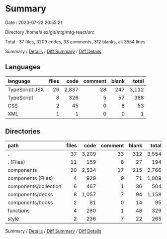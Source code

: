# Summary

Date : 2023-07-22 20:55:21

Directory /home/alex/git/mtg/mtg-react/src

Total : 37 files,  3209 codes, 33 comments, 312 blanks, all 3554 lines

Summary / [Details](details.md) / [Diff Summary](diff.md) / [Diff Details](diff-details.md)

## Languages
| language | files | code | comment | blank | total |
| :--- | ---: | ---: | ---: | ---: | ---: |
| TypeScript JSX | 26 | 2,837 | 28 | 247 | 3,112 |
| TypeScript | 8 | 326 | 5 | 57 | 388 |
| CSS | 2 | 45 | 0 | 8 | 53 |
| XML | 1 | 1 | 0 | 0 | 1 |

## Directories
| path | files | code | comment | blank | total |
| :--- | ---: | ---: | ---: | ---: | ---: |
| . | 37 | 3,209 | 33 | 312 | 3,554 |
| . (Files) | 11 | 159 | 8 | 27 | 194 |
| components | 20 | 2,534 | 17 | 215 | 2,766 |
| components (Files) | 4 | 929 | 9 | 71 | 1,009 |
| components/collection | 6 | 467 | 1 | 36 | 504 |
| components/decks | 8 | 1,057 | 7 | 94 | 1,158 |
| components/hooks | 2 | 81 | 0 | 14 | 95 |
| functions | 4 | 280 | 1 | 48 | 329 |
| style | 2 | 236 | 7 | 22 | 265 |

Summary / [Details](details.md) / [Diff Summary](diff.md) / [Diff Details](diff-details.md)